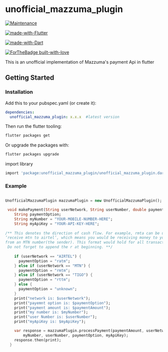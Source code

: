 # unofficial_mazzuma_plugin

<p align="center">
  
[![Maintenance](https://img.shields.io/badge/Maintained%3F-yes-green.svg)](https://github.com/RegNex/UnofficialMazzumaPlugin/graphs/commit-activity)
  
[![made-with-Flutter](https://img.shields.io/badge/Made%20with-Flutter-blue.svg)](https://www.flutter.io/)

[![made-with-Dart](https://img.shields.io/badge/Made%20with-Flutter-green.svg)](https://www.dartlang.org/)

[![ForTheBadge built-with-love](http://ForTheBadge.com/images/badges/built-with-love.svg)](https://github.com/RegNex/)
</p>

This is an unofficial implementation of Mazzuma's payment Api in flutter

## Getting Started

### Installation

Add this to your pubspec.yaml (or create it):

```yaml
dependencies:
  unofficial_mazzuma_plugin: x.x.x  #latest version
```

Then run the flutter tooling:

```bash
flutter packages get
```

Or upgrade the packages with:

```bash
flutter packages upgrade
```

import library
```bash
import 'package:unofficial_mazzuma_plugin/unofficial_mazzuma_plugin.dart';
```


### Example

```dart

UnofficialMazzumaPlugin mazzumaPlugin = new UnofficialMazzumaPlugin();

 void makePayment(String userNetwork, String userNumber, double paymentAmount) {
    String paymentOption;
    String myNumber = "YOUR-MOBILE-NUMBER-HERE"; 
    String myApiKey = "YOUR-API-KEY-HERE";
    
/** This denotes the direction of cash flow. For example, rmta can be understood as an acronym of the phrase
‘receive mtn to airtel’, which means you would be receiving money to your Airtel account (the recipient number) 
from an MTN number(the sender). This format would hold for all transaction requests sent to the API.
 Do not forget to append the r at beginning. **/
 
    if (userNetwork == "AIRTEL") {
      paymentOption = "ratm"; 
    } else if (userNetwork == "MTN") {
      paymentOption = "rmtm";
    } else if (userNetwork == "TIGO") {
      paymentOption = "rttm";
    } else {
      paymentOption = "unknown";
    }
    print("network is: $userNetwork");
    print("payemnt option is: $paymentOption");
    print("payment amount is: $paymentAmount");
    print("my number is: $myNumber");
    print("user Number is: $userNumber");
    print("myApiKey is: $myApiKey");

    var response = mazzumaPlugin.processPayment(paymentAmount, userNetwork,
        myNumber, userNumber, paymentOption, myApiKey);
    response.then(print);
  }
```
